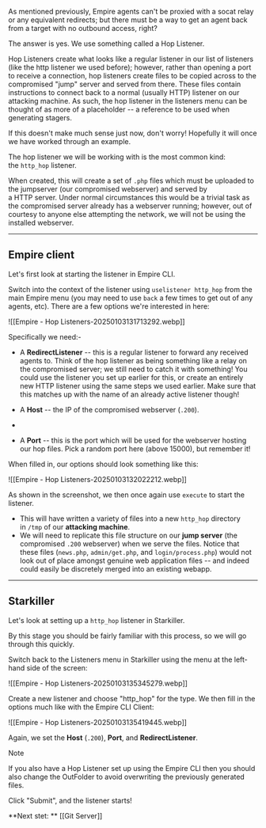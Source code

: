 As mentioned previously, Empire agents can't be proxied with a socat relay or any equivalent redirects; but there must be a way to get an agent back from a target with no outbound access, right?

The answer is yes. We use something called a Hop Listener.

Hop Listeners create what looks like a regular listener in our list of listeners (like the http listener we used before); however, rather than opening a port to receive a connection, hop listeners create files to be copied across to the compromised "jump" server and served from there. These files contain instructions to connect back to a normal (usually HTTP) listener on our attacking machine. As such, the hop listener in the listeners menu can be thought of as more of a placeholder -- a reference to be used when generating stagers.

If this doesn't make much sense just now, don't worry! Hopefully it will once we have worked through an example.

The hop listener we will be working with is the most common kind: the `http_hop` listener.

When created, this will create a set of `.php` files which must be uploaded to the jumpserver (our compromised webserver) and served by a HTTP server. Under normal circumstances this would be a trivial task as the compromised server already has a webserver running; however, out of courtesy to anyone else attempting the network, we will not be using the installed webserver.


---
## Empire client

Let's first look at starting the listener in Empire CLI.

Switch into the context of the listener using `uselistener http_hop` from the main Empire menu (you may need to use `back` a few times to get out of any agents, etc). There are a few options we're interested in here:

![[Empire - Hop Listeners-20250103131713292.webp]]

Specifically we need:-

- A **RedirectListener** -- this is a regular listener to forward any received agents to. Think of the hop listener as being something like a relay on the compromised server; we still need to catch it with something! You could use the listener you set up earlier for this, or create an entirely new HTTP listener using the same steps we used earlier. Make sure that this matches up with the name of an already active listener though!  

- A **Host** -- the IP of the compromised webserver (`.200`).
-
- A **Port** -- this is the port which will be used for the webserver hosting our hop files. Pick a random port here (above 15000), but remember it!

When filled in, our options should look something like this:

![[Empire - Hop Listeners-20250103132022212.webp]]

As shown in the screenshot, we then once again use `execute` to start the listener.

- This will have written a variety of files into a new `http_hop` directory in `/tmp` of our **attacking machine**. 
- We will need to replicate this file structure on our **jump server** (the compromised `.200` webserver) when we serve the files. Notice that these files (`news.php`, `admin/get.php`, and `login/process.php`) would not look out of place amongst genuine web application files -- and indeed could easily be discretely merged into an existing webapp.


---

## Starkiller

Let's look at setting up a `http_hop` listener in Starkiller.

By this stage you should be fairly familiar with this process, so we will go through this quickly.

Switch back to the Listeners menu in Starkiller using the menu at the left-hand side of the screen:

![[Empire - Hop Listeners-20250103135345279.webp]]

Create a new listener and choose "http_hop" for the type. We then fill in the options much like with the Empire CLI Client:

![[Empire - Hop Listeners-20250103135419445.webp]]

Again, we set the **Host** (`.200`), **Port**, and **RedirectListener**.  

> [!Note]
If you also have a Hop Listener set up using the Empire CLI then you should also change the OutFolder to avoid overwriting the previously generated files.

Click "Submit", and the listener starts!

**Next stet: ** [[Git Server]]

